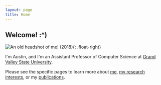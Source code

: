 ```yaml
---
layout: page
title: Home
---
```


## Welcome! :^)

![An old headshot of me! (2018)]({{"/assets/images/headshot_circle.png"}}){: .float-right}

I'm Austin, and I'm an Assistant Professor of Computer Science at [Grand Valley State University](https://www.gvsu.edu/).

Please see the specific pages to learn more about [me]( {{"/about.html"}}), [my research interests]({{"/research.html"}}), or my [publications]({{"/pubs.html"}}).

